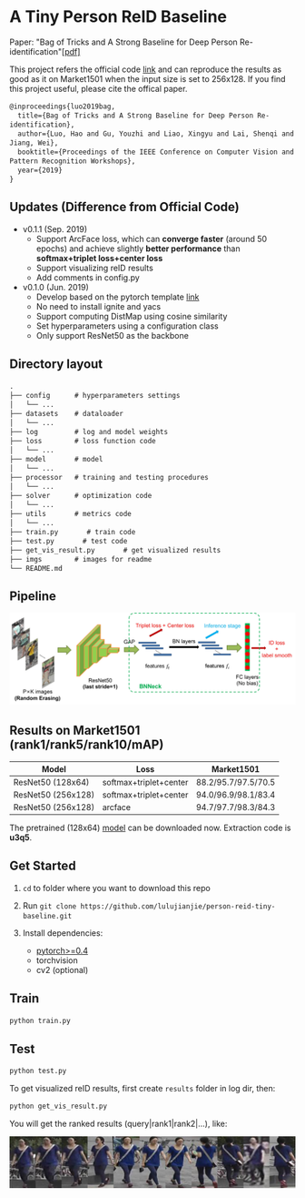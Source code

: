 # A Tiny Person ReID Baseline
Paper: "Bag of Tricks and A Strong Baseline for Deep Person Re-identification"[[pdf]](https://arxiv.org/abs/1903.07071)

This project refers the official code [link](https://github.com/michuanhaohao/reid-strong-baseline) and can reproduce the results as good as it on Market1501 when the input size is set to 256x128. If you find this project useful, please cite the offical paper.

```
@inproceedings{luo2019bag,
  title={Bag of Tricks and A Strong Baseline for Deep Person Re-identification},
  author={Luo, Hao and Gu, Youzhi and Liao, Xingyu and Lai, Shenqi and Jiang, Wei},
  booktitle={Proceedings of the IEEE Conference on Computer Vision and Pattern Recognition Workshops},
  year={2019}
}
```

## Updates (Difference from Official Code)

* v0.1.1 (Sep. 2019)
    - Support ArcFace loss, which can **converge faster** (around 50 epochs) and achieve slightly **better performance** than **softmax+triplet loss+center loss**
    - Support visualizing reID results
    - Add comments in config.py
* v0.1.0 (Jun. 2019)
    - Develop based on the pytorch template [link](https://github.com/lulujianjie/pytorch-project-template) 
    - No need to install ignite and yacs
    - Support computing DistMap using cosine similarity
    - Set hyperparameters using a configuration class
    - Only support ResNet50 as the backbone

## Directory layout

    .
    ├── config      # hyperparameters settings
    │   └── ...                 
    ├── datasets    # dataloader
    │   └── ...           
    ├── log         # log and model weights             
    ├── loss        # loss function code
    │   └── ...   
    ├── model       # model
    │   └── ...  
    ├── processor   # training and testing procedures
    │   └── ...    
    ├── solver      # optimization code
    │   └── ...   
    ├── utils       # metrics code
    │   └── ...   
    ├── train.py       # train code 
    ├── test.py       # test code 
    ├── get_vis_result.py       # get visualized results 
    ├── imgs        # images for readme              
    └── README.md


## Pipeline
<div align=center>
<img src='imgs/pipeline.jpg' width='800'>
</div>

## Results on Market1501 (rank1/rank5/rank10/mAP)
| Model | Loss | Market1501 |
| --- | -- | -- |
| ResNet50 (128x64)| softmax+triplet+center | 88.2/95.7/97.5/70.5 |
| ResNet50 (256x128)| softmax+triplet+center | 94.0/96.9/98.1/83.4 |
| ResNet50 (256x128)| arcface | 94.7/97.7/98.3/84.3 |

The pretrained (128x64) [model](https://pan.baidu.com/s/1FrEOT3h7lAePddFHNWIEjg) can be downloaded now.
Extraction code is **u3q5**.

## Get Started
1. `cd` to folder where you want to download this repo

2. Run `git clone https://github.com/lulujianjie/person-reid-tiny-baseline.git`

3. Install dependencies:
    - [pytorch>=0.4](https://pytorch.org/)
    - torchvision
    - cv2 (optional)


## Train

```bash
python train.py
```

## Test

```bash
python test.py
```

To get visualized reID results, first create `results` folder in log dir, then:
```bash
python get_vis_result.py

```
You will get the ranked results (query|rank1|rank2|...), like:
<div align=center>
<img src='imgs/results.png' width='600'>
</div>
